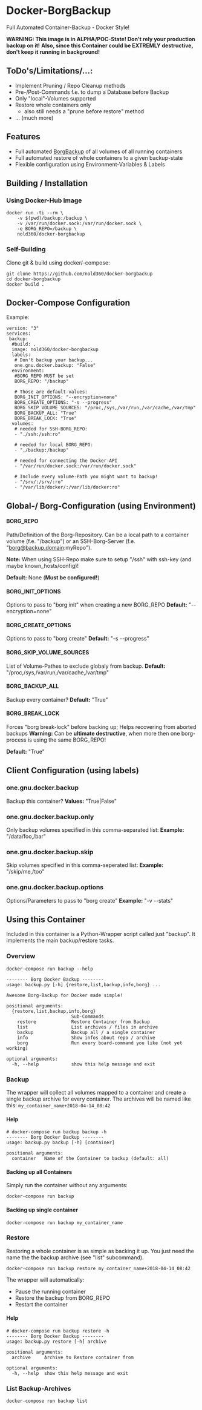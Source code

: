 # Docker-BorgBackup
Full Automated Container-Backup - Docker Style!

**WARNING: This image is in ALPHA/POC-State! Don't rely your production backup on it!**
**Also, since this Container could be EXTREMLY destructive, don't keep it running in background!**

## ToDo's/Limitations/...: 
 - Implement Pruning / Repo Cleanup methods
 - Pre-/Post-Commands f.e. to dump a Database before Backup
 - Only "local"-Volumes supported
 - Restore whole containers only 
 	- also still needs a "prune before restore" method
 - ... (much more)

## Features
 - Full automated [BorgBackup](https://borgbackup.readthedocs.io/en/stable/) of all volumes of all running containers
 - Full automated restore of whole containers to a given backup-state
 - Flexible configuration using Environment-Variables & Labels

## Building / Installation
### Using Docker-Hub Image
```
docker run -ti --rm \
	-v $(pwd)/backup:/backup \
	-v /var/run/docker.sock:/var/run/docker.sock \
	-e BORG_REPO=/backup \
	nold360/docker-borgbackup
```

### Self-Building
Clone git & build using docker/-compose:
```
git clone https://github.com/nold360/docker-borgbackup
cd docker-borgbackup
docker build .
```

## Docker-Compose Configuration
Example:
```
version: "3"
services:
 backup:
  #build: .
  image: nold360/docker-borgbackup
  labels:
   # Don't backup your backup...
   one.gnu.docker.backup: "False"
  environment:
   #BORG_REPO MUST be set
   BORG_REPO: "/backup"
   
   # Those are default-values:
   BORG_INIT_OPTIONS: "--encryption=none"
   BORG_CREATE_OPTIONS: "-s --progress"
   BORG_SKIP_VOLUME_SOURCES: "/proc,/sys,/var/run,/var/cache,/var/tmp"
   BORG_BACKUP_ALL: "True"
   BORG_BREAK_LOCK: "True"
  volumes:
   # needed for SSH-BORG_REPO:
   - "./ssh:/ssh:ro"

   # needed for local BORG_REPO:
   - "./backup:/backup"

   # needed for connecting the Docker-API
   - "/var/run/docker.sock:/var/run/docker.sock"

   # Include every volume-Path you might want to backup!
   - "/srv/:/srv/:ro"
   - "/var/lib/docker/:/var/lib/docker:ro"

```

## Global-/ Borg-Configuration (using Environment)
#### BORG_REPO
Path/Definition of the Borg-Repository. Can be a local path to a container volume (f.e. "/backup") or an SSH-Borg-Server (f.e. "borg@backup.domain:myRepo").

**Note:** When using SSH-Repo make sure to setup "/ssh" with ssh-key (and maybe known_hosts/config)!

**Default:** None (**Must be configured!**)

#### BORG_INIT_OPTIONS
Options to pass to "borg init" when creating a new BORG_REPO
**Default:** "--encryption=none"

#### BORG_CREATE_OPTIONS
Options to pass to "borg create"
**Default:** "-s --progress"

#### BORG_SKIP_VOLUME_SOURCES
List of Volume-Pathes to exclude globaly from backup.
**Default:** "/proc,/sys,/var/run,/var/cache,/var/tmp"

#### BORG_BACKUP_ALL
Backup every container?
**Default:** "True"

#### BORG_BREAK_LOCK
Forces "borg break-lock" before backing up; Helps recovering from aborted backups
**Warning:** Can be **ultimate destructive**, when more then one borg-process is using the same BORG_REPO!

**Default:** "True"


## Client Configuration (using labels)
### one.gnu.docker.backup
Backup this container?
**Values:** "True|False"

### one.gnu.docker.backup.only
Only backup volumes specified in this comma-separated list:
**Example:** "/data/foo,/bar"

### one.gnu.docker.backup.skip
Skip volumes specified in this comma-seperated list:
**Example:** "/skip/me,/too"

### one.gnu.docker.backup.options
Options/Parameters to pass to "borg create"
**Example:** "-v --stats"


## Using this Container
Included in this container is a Python-Wrapper script called just "backup".
It implements the main backup/restore tasks.

### Overview
```
docker-compose run backup --help

-------- Borg Docker Backup --------
usage: backup.py [-h] {restore,list,backup,info,borg} ...

Awesome Borg-Backup for Docker made simple!

positional arguments:
  {restore,list,backup,info,borg}
                        Sub-Commands
    restore             Restore Container from Backup
    list                List archives / files in archive
    backup              Backup all / a single container
    info                Show infos about repo / archive
    borg                Run every board-command you like (not yet working)

optional arguments:
  -h, --help            show this help message and exit

```

### Backup
The wrapper will collect all volumes mapped to a container and create a single backup archive for every container.
The archives will be named like this: `my_container_name+2018-04-14_08:42`

#### Help
```
# docker-compose run backup backup -h
-------- Borg Docker Backup --------
usage: backup.py backup [-h] [container]

positional arguments:
  container   Name of the Container to backup (default: all)

```

#### Backing up all Containers
Simply run the container without any arguments:
``` 
docker-compose run backup
```

#### Backing up single container
```
docker-compose run backup my_container_name
```

### Restore
Restoring a whole container is as simple as backing it up. You just need the name the the backup archive (see "list" subcommand).

```
docker-compose run backup restore my_container_name+2018-04-14_08:42
```

The wrapper will automatically:
 - Pause the running container
 - Restore the backup from BORG_REPO
 - Restart the container



#### Help
```
# docker-compose run backup restore -h
-------- Borg Docker Backup --------
usage: backup.py restore [-h] archive

positional arguments:
  archive     Archive to Restore container from

optional arguments:
  -h, --help  show this help message and exit
```


### List Backup-Archives
```
docker-compose run backup list
```

